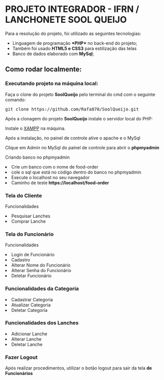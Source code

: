 <h1>PROJETO INTEGRADOR - IFRN / LANCHONETE SOOL QUEIJO</h1>
<p>Para a resolução do projeto, foi utilizado as seguintes tecnologias:

<ul>
    <li>Linguagem de programação <strong>*PHP*</strong> no back-end do projeto;</li>
    <li>Também foi usado <strong>HTML5 e CSS3</strong> para estilização das telas</li>
    <li>Banco de dados elaborado com <strong>MySql</strong>;</li>
</ul>

<h2>Como rodar localmente:</h2>

<h3>Executando projeto na máquina local:</h3>
<p>Faça o clone do projeto <strong>SoolQueijo</strong> pelo terminal do cmd com o seguinte comando:</p>

<pre>git clone https://github.com/Rafa070/SoolQueijo.git</pre>

<p>Após a clonagem do projeto <strong>SoolQueijo</strong> instale o servidor local do PHP:</p>

Instale o <a href="https://www.apachefriends.org/pt_br/download.html" target="_blank">XAMPP</a> na máquina.


Após a instalação, no painel de controle ative o apache e o MySql

Clique em Admin no MySql do painel de controle para abrir o <strong>phpmyadmin</strong>

<p>Criando banco no phpmyadmin</p>

<li>Crie um banco com o nome de food-order</li>

<li>cole o sql que está no código dentro do banco no phpmyadmin</i>

<li>Execute o localhost no seu navegador</i>

<li>Caminho de teste <strong>https://localhost/food-order</strong></li>

<h3>Tela do Cliente</h3>

<p> Funcionalidades </p>

<li>Pesquisar Lanches</i>

<li>Comprar Lanche</i>

<h3>Tela do Funcionário</h3>

<p> Funcionalidades </p>

<li>Login de Funcionário</i>

<li>Cadastro</i>

<li>Alterar Nome do Funcionário</i>

<li>Alterar Senha do Funcionário</i>

<li>Deletar Funcionário</i>


<h3> Funcionalidades da Categoria </h3>

<li>Cadastrar Categoria</i>

<li>Atualizar Categoria</i>

<li>Deletar Categoria</i>

<h3> Funcionalidades dos Lanches </h3>

<li>Adicionar Lanche</i>

<li>Alterar Lanche</i>

<li>Deletar Lanche</i>

<h3>Fazer Logout</h3>

<p>Após realizar  procedimentos, utilizar o botão logout para sair da tela <strong>de Funcionários</strong></p>
